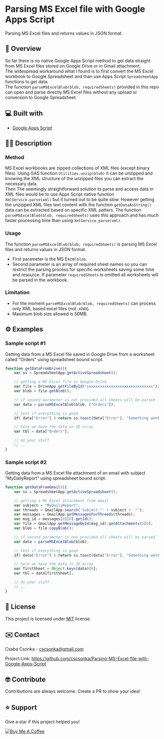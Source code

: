# Parsing MS Excel file with Google Apps Script

Parsing MS Excel files and returns values in JSON format.

## 👀 Overview

So far there is no native Google Apps Script method to get data straight from MS Excel files stored on Google Drive or in Gmail attachment.  
The widespread workaround what I found is to first convert the MS Excel workbook to Google Spreadsheet and than use Apps Script `SpreadsheetApp` functions to get data.  
The function `parseMSExcelBlob(blob, requiredSheets)` provided in this repo can open and parse directly MS Excel files without any upload or conversion to Google Spreadsheet.

## 💻 Built with

* [Google Apps Script](https://developers.google.com/apps-script)

## ✍🏼 Description

### Method

MS Excel workbooks are zipped collections of XML files (except binary files). Using GAS function `Utilities.unzip(blob)` it can be unzipped and knowing the XML structure of the unzipped files you can extract the necessary data.  
Then The seemingly straightforward solution to parse and access data in XML files would be to use Apps Script native function `XmlService.parse(xml)` but it turned out to be quite slow. However getting the unzipped XML files text content with the function `getDataAsString()` data can be extracted based on specific XML patters. The function `parseMSExcelBlob(blob, requiredSheets)` uses this approach and has much faster processing time than using `XmlService.parse(xml)`.

### Usage

The function `parseMSExcelBlob(blob, requiredSheets)` is parsing MS Excel files and returns values in JSON format.
* First parameter is the MS Excel `blob`.
* Second parameter is an array of required sheet names so you can restrict the parsing process for specific worksheets saving some time and resource. If parameter `requiredSheets` is omitted all worksheets will be parsed in the workbook.

### Limitation

* For the moment `parseMSExcelBlob(blob, requiredSheets)` can process only XML based excel files (not .xlsb).
* Maximum blob size allowed is 50MB.

## ⚙️ Examples

### Sample script #1

Getting data from a MS Excel file saved in Google Drive from a worksheet called "Orders" using spreadsheet bound script.

```javascript
function getDataFromDrive(){
    var ss = SpreadsheetApp.getActiveSpreadsheet();

    // getting a MS Excel file in Google Drive
    var file = DriveApp.getFileById("xxxxxxxxxxxxxxxxxxxxxxxxxxxxxx");
    var blob = file.getBlob();

    // if second parameter is not provided all sheets will be parsed
    var data = parseMSExcelBlob(blob, ["Orders"]);

    // test if everything is good
    if( data["Error"] ) return ss.toast(data["Error"], "Something went wrong 🙄", 10);

    // here we have the data in 2D array
    var tbl = data["Orders"];

    // do your stuff
    // ...
}
```

### Sample script #2

Getting data from a MS Excel file attachment of an email with subject "MyDailyReport" using spreadsheet bound script.

```javascript
function getDataFromGmail(){
    var ss = SpreadsheetApp.getActiveSpreadsheet();

    // getting a MS Excel attachment from email
    var subject = "MyDailyReport";
    var threads = GmailApp.search('subject:"' + subject + '"');
    var messages = GmailApp.getMessagesForThreads(threads);
    var msg_id = messages[0][0].getId();
    var file = GmailApp.getMessageById(msg_id).getAttachments()[0];
    var blob = file.copyBlob();

    // if second parameter is not provided all sheets will be parsed
    var data = parseMSExcelBlob(blob);

    // test if everything is good
    if( data["Error"] ) return ss.toast(data["Error"], "Something went wrong 🙄", 10);

    // here we have the data in 2D array
    var firstSheet = Object.keys(data)[0];
    var tbl = data[firstSheet];

    // do your stuff
    // ...
}
```

## 📝 License

This project is licensed under [MIT](https://opensource.org/licenses/MIT) license.

## ✉️ Contact

Csaba Csonka - cscsonka@gmail.com

Project Link: https://github.com/cscsonka/Parsing-MS-Excel-file-with-Google-Apps-Script

## 🤓 Contribute

Contributions are always welcome. Create a PR to show your idea!

## ⭐️ Support

Give a star if this project helped you!  

<a href="https://www.buymeacoffee.com/cscsonka" target="_blank">
  <img src="https://www.buymeacoffee.com/assets/img/custom_images/orange_img.png" alt="Buy Me A Coffee">
</a>



